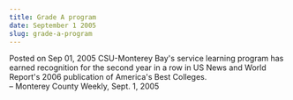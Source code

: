 ```yaml
---
title: Grade A program
date: September 1 2005
slug: grade-a-program
---
```


 



<span class="date">Posted on Sep 01, 2005    </span>
CSU-Monterey Bay&apos;s service learning program has earned recognition
for the second year in a row in US News and World Report&apos;s 2006
publication of America&apos;s Best Colleges.<br>
&#x2013; Monterey County Weekly, Sept. 1, 2005<br/></br>




 
